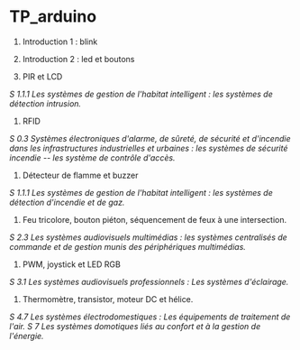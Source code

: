# TP_arduino

1. Introduction 1 : blink
1. Introduction 2 : led et boutons


1. PIR et LCD

*S 1.1.1 Les systèmes de gestion de l'habitat intelligent : les systèmes de détection intrusion.*

1. RFID

*S 0.3 Systèmes électroniques d'alarme, de sûreté, de sécurité et d'incendie dans les infrastructures industrielles et urbaines :  les systèmes de sécurité incendie -- les système de contrôle d'accès.*

1. Détecteur de flamme et buzzer

*S 1.1.1 Les systèmes de gestion de l'habitat intelligent : les systèmes de détection d'incendie et de gaz.*

1. Feu tricolore, bouton piéton, séquencement de feux à une intersection.

*S 2.3 Les systèmes audiovisuels multimédias : les systèmes centralisés de commande et de gestion munis des périphériques multimédias.*

1. PWM, joystick et LED RGB

*S 3.1 Les systèmes audiovisuels professionnels : Les systèmes d'éclairage.*

1. Thermomètre, transistor, moteur DC et hélice.

*S 4.7 Les systèmes électrodomestiques : Les équipements de traitement de l'air.*
*S 7 Les systèmes domotiques liés au confort et à la gestion de l'énergie.*
